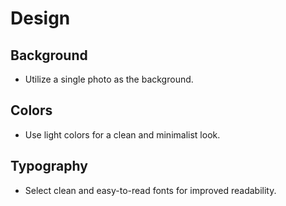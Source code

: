 # Design

## Background

- Utilize a single photo as the background.

## Colors

- Use light colors for a clean and minimalist look.

## Typography

- Select clean and easy-to-read fonts for improved readability.
